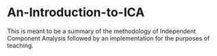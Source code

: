 # An-Introduction-to-ICA

This is meant to be a summary of the methodology of Independent Component Analysis followed by an implementation for the purposes of teaching.
